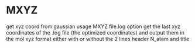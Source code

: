 # MXYZ
get xyz coord from gaussian
usage MXYZ file.log  option
get the last xyz coordinates of the .log file (the optimized coordinates)
and output them in the mol xyz format either with or without the 2 lines header N_atom  and title
